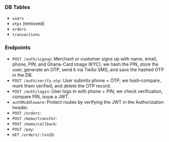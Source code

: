 ### DB Tables
- `users`
- `otps` (removed) 
- `orders`
- `transactions`

### Endpoints
- `POST /auth/signup`: Merchant or customer signs up with name, email, phone, PIN, and Ghana-Card image (KYC); we hash the PIN, store the user, generate an OTP, send it via Twilio SMS, and save the hashed OTP in the DB.
- `POST /auth/verify-otp`: User submits phone + OTP; we hash‐compare, mark them verified, and delete the OTP record.
- `POST /auth/login`: User logs in with phone + PIN; we check verification, compare PIN, issue a JWT.
- `authMiddleware`: Protect routes by verifying the JWT in the Authorization header.
- `POST /orders`:
- `POST /momo/transfer`:
- `POST /momo/callback`:
- `POST /pay`:
- `GET /orders/:txnID`:
